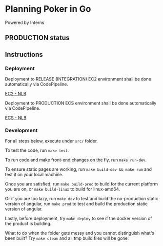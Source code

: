 # Planning Poker in Go 

Powered by Interns

## PRODUCTION status

## Instructions

### Deployment

Deployment to RELEASE (INTEGRATION) EC2 environment shall be done automatically via CodePipeline.

[EC2 - NLB](http://planning-poker-nlb-ec2-e86c54390baa9c80.elb.eu-west-1.amazonaws.com:8080)

Deployment to PRODUCTION ECS environment shall be done automatically via CodePipeline.

[ECS - NLB](http://planning-poker-nlb-2f296abfc5666965.elb.eu-west-1.amazonaws.com:8080)

### Development

For all steps below, execute under `src/` folder.

To test the code, run `make test`.

To run code and make front-end changes on the fly, run `make run-dev`.

To ensure static pages are working, run `make build-dev && make run` and test it on your local machine.

Once you are satisfied, run `make build-prod` to build for the current platform you are on, or `make build-linux` to build for linux-amd64.

Or if you are too lazy, run `make dev` to test and build the no-production static version of angular, run `make prod` to test and build the production static version of angular. 

Lastly, before deployment, try `make deploy` to see if the docker version of the product is building.

What to do when the folder gets messy and you cannot distinguish what's been built? Try `make clean` and all tmp build files will be gone. 
